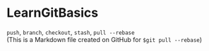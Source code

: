 # LearnGitBasics
`push`, `branch`, `checkout`, `stash`, `pull --rebase`  
(This is a Markdown file created on GitHub for `$git pull --rebase`)
